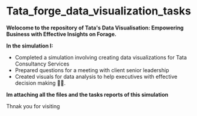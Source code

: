 # Tata_forge_data_visualization_tasks
**Welocome to the repository of Tata's Data Visualisation: Empowering Business with Effective Insights on Forage.**

**In the simulation I:**
 * Completed a simulation involving creating data visualizations for Tata
  Consultancy Services
 * Prepared questions for a meeting with client senior leadership
 * Created visuals for data analysis to help executives with effective decision
  making 👨‍💻.

**Im attaching all the files and the tasks reports of this simulation**

Thnak you for visiting
